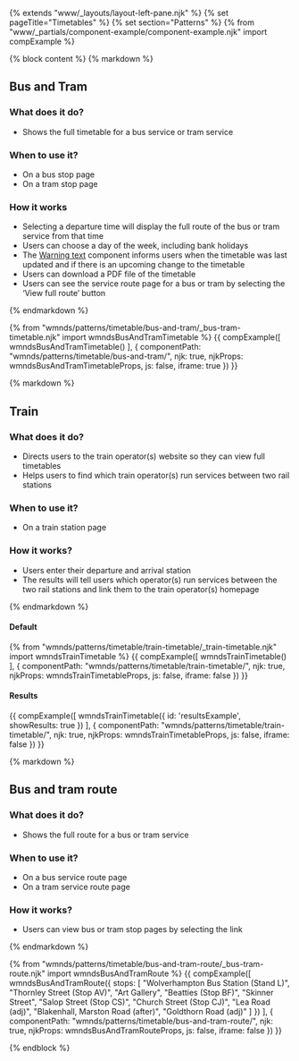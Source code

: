 {% extends "www/_layouts/layout-left-pane.njk" %}
{% set pageTitle="Timetables" %}
{% set section="Patterns" %}
{% from "www/_partials/component-example/component-example.njk" import compExample %}

{% block content %}
{% markdown %}

## Bus and Tram

### What does it do?

- Shows the full timetable for a bus service or tram service

### When to use it?

- On a bus stop page
- On a tram stop page

### How it works

- Selecting a departure time will display the full route of the bus or tram service from that time
- Users can choose a day of the week, including bank holidays
- The <a href="/components/warning-text/">Warning text</a> component informs users when the timetable was last updated and if there is an upcoming change to the timetable
- Users can download a PDF file of the timetable
- Users can see the service route page for a bus or tram by selecting the ‘View full route’ button

{% endmarkdown %}

{% from "wmnds/patterns/timetable/bus-and-tram/_bus-tram-timetable.njk" import wmndsBusAndTramTimetable %}
{{
    compExample([
        wmndsBusAndTramTimetable()
    ], {
        componentPath: "wmnds/patterns/timetable/bus-and-tram/",
        njk: true,
        njkProps: wmndsBusAndTramTimetableProps,
        js: false,
        iframe: true
    })
}}

{% markdown %}

## Train

<h3>What does it do?</h3>

- Directs users to the train operator(s) website so they can view full timetables
- Helps users to find which train operator(s) run services between two rail stations

<h3>When to use it?</h3>

- On a train station page

<h3>How it works?</h3>

- Users enter their departure and arrival station
- The results will tell users which operator(s) run services between the two rail stations and link them to the train operator(s) homepage

{% endmarkdown %}

<h4>Default</h4>

{% from "wmnds/patterns/timetable/train-timetable/_train-timetable.njk" import wmndsTrainTimetable %}
{{
    compExample([
        wmndsTrainTimetable()
    ], {
        componentPath: "wmnds/patterns/timetable/train-timetable/",
        njk: true,
        njkProps: wmndsTrainTimetableProps,
        js: false,
        iframe: false
    })
}}

<h4>Results</h4>

{{
    compExample([
        wmndsTrainTimetable({
            id: 'resultsExample',
            showResults: true
        })
    ], {
        componentPath: "wmnds/patterns/timetable/train-timetable/",
        njk: true,
        njkProps: wmndsTrainTimetableProps,
        js: false,
        iframe: false
    })
}}

{% markdown %}

## Bus and tram route

<h3>What does it do?</h3>

- Shows the full route for a bus or tram service

<h3>When to use it?</h3>

- On a bus service route page
- On a tram service route page

<h3>How it works?</h3>

- Users can view bus or tram stop pages by selecting the link

{% endmarkdown %}

{% from "wmnds/patterns/timetable/bus-and-tram-route/_bus-tram-route.njk" import wmndsBusAndTramRoute %}
{{
    compExample([
        wmndsBusAndTramRoute({
            stops: [
                "Wolverhampton Bus Station (Stand L)",
                "Thornley Street (Stop AV)",
                "Art Gallery",
                "Beatties (Stop BF)",
                "Skinner Street",
                "Salop Street (Stop CS)",
                "Church Street (Stop CJ)",
                "Lea Road (adj)",
                "Blakenhall, Marston Road (after)",
                "Goldthorn Road (adj)"
            ]
        })
    ], {
        componentPath: "wmnds/patterns/timetable/bus-and-tram-route/",
        njk: true,
        njkProps: wmndsBusAndTramRouteProps,
        js: false,
        iframe: false
    })
}}

{% endblock %}
